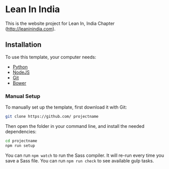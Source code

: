 # Lean In India

This is the website project for Lean In, India Chapter (http://leaninindia.com).


## Installation

To use this template, your computer needs:

- [Python](https://www.python.org/)
- [NodeJS](https://nodejs.org/en/)
- [Git](https://git-scm.com/)
- [Bower](https://bower.io/)

### Manual Setup

To manually set up the template, first download it with Git:

```bash
git clone https://github.com/ projectname
```

Then open the folder in your command line, and install the needed dependencies:

```bash
cd projectname
npm run setup
```

You can run `npm watch` to run the Sass compiler. It will re-run every time you save a Sass file.
You can run `npm run check` to see available gulp tasks.

